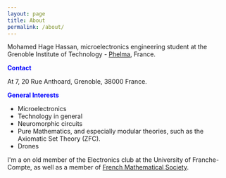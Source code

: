 ```yaml
---
layout: page
title: About
permalink: /about/
---
```


Mohamed Hage Hassan, microelectronics engineering student at the Grenoble
Institute of Technology - [Phelma](http://phelma.grenoble-inp.fr/), France.


<span style="color:blue"> **Contact** </span>

At 7, 20 Rue Anthoard, Grenoble, 38000 France.

<span style="color:blue"> **General Interests** </span>
* Microelectronics
* Technology in general
* Neuromorphic circuits
* Pure Mathematics, and especially modular theories, such as the Axiomatic Set Theory (ZFC).
* Drones

I'm a on old member of the Electronics club at the University of Franche-Compte,
as well as a member of [French Mathematical Society](http://smf.emath.fr/).